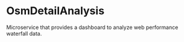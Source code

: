# OsmDetailAnalysis
Microservice that provides a dashboard to analyze web performance waterfall data. 
